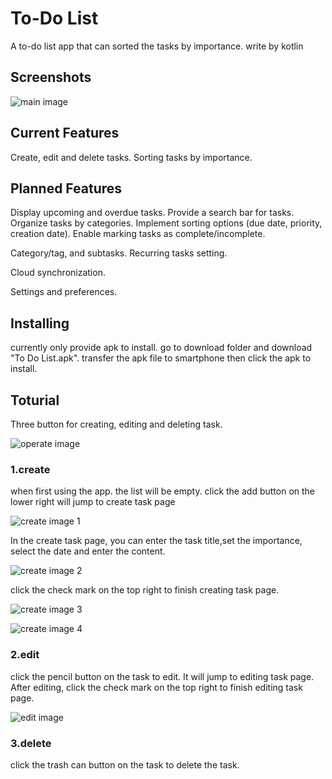 # To-Do List

A to-do list app that can sorted the tasks by importance.
write by kotlin

## Screenshots

![main image](screenshots/Screenshot_main.png)




## Current Features

Create, edit and delete tasks.
Sorting tasks by importance.

## Planned Features

Display upcoming and overdue tasks.
Provide a search bar for tasks.
Organize tasks by categories.
Implement sorting options (due date, priority, creation date).
Enable marking tasks as complete/incomplete.

Category/tag, and subtasks.
Recurring tasks setting.

Cloud synchronization.

Settings and preferences.

## Installing

currently only provide apk to install.
go to download folder and download "To Do List.apk". 
transfer the apk file to smartphone then click the apk to install.


## Toturial

Three button for creating, editing and deleting task.

![operate image](screenshots/Screenshot_main_operate.png)

### 1.create

when first using the app. the list will be empty.
click the add button on the lower right will jump to create task page

![create image 1](screenshots/Screenshot_creat1.png)

In the create task page, you can enter the task title,set the importance, select the date and enter the content.

![create image 2](screenshots/Screenshot_create2.png)

click the check mark on the top right to finish creating task page.

![create image 3](screenshots/Screenshot_create3.png)

![create image 4](screenshots/Screenshot_create4.png)

### 2.edit

click the pencil button on the task to edit. It will jump to editing task page. 
After editing, click the check mark on the top right to finish editing task page.

![edit image](screenshots/Screenshot_edit.png)

### 3.delete

click the trash can button on the task to delete the task. 

